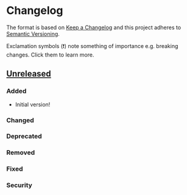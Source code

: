 # Changelog
The format is based on [Keep a Changelog](http://keepachangelog.com/) and this project adheres to [Semantic Versioning](http://semver.org/).

Exclamation symbols (:exclamation:) note something of importance e.g. breaking changes. Click them to learn more.

## [Unreleased]
### Added
- Initial version!
### Changed
### Deprecated
### Removed
### Fixed
### Security


[Unreleased]: https://github.com/php-telegram-bot/inline-keyboard-pagination/compare/master...develop
